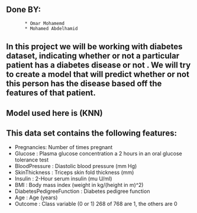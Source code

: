 ## Done BY:
           * Omar Mohamemd
           * Mohamed Abdelhamid
## In this project we will be working with diabetes dataset, indicating whether or not a particular  patient has a diabetes disease or not . We will try to create a model that will predict whether or not  this person has the disease  based off the features of that patient.

## Model used here is (KNN)
## This data set contains the following features:
*  Pregnancies: Number of times pregnant
*  Glucose : Plasma glucose concentration a 2 hours in an oral glucose tolerance test
*  BloodPressure : Diastolic blood pressure (mm Hg)
*  SkinThickness : Triceps skin fold thickness (mm)
*  Insulin : 2-Hour serum insulin (mu U/ml)
*  BMI : Body mass index (weight in kg/(height in m)^2)
*  DiabetesPedigreeFunction : Diabetes pedigree function
*  Age : Age (years)
* Outcome : Class variable (0 or 1) 268 of 768 are 1, the others are 0

